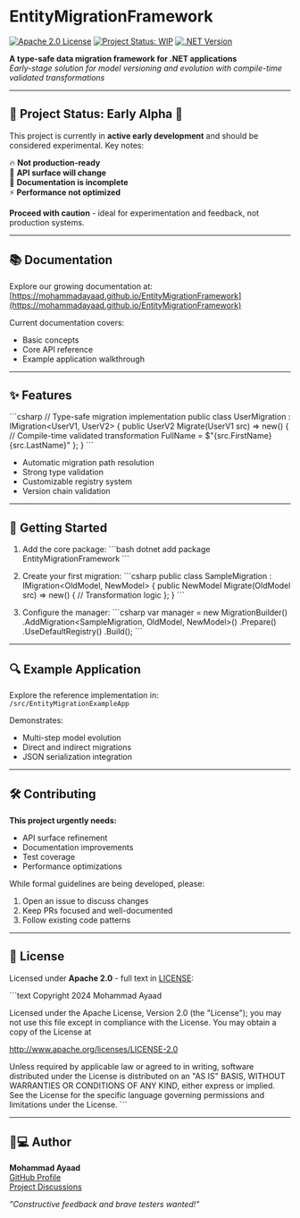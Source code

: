 # EntityMigrationFramework

[![Apache 2.0 License](https://img.shields.io/badge/License-Apache_2.0-blue.svg)](https://opensource.org/licenses/Apache-2.0)
[![Project Status: WIP](https://img.shields.io/badge/Status-Early_Alpha-red)](https://github.com/MohammadAyaad/EntityMigrationFramework)
[![.NET Version](https://img.shields.io/badge/.NET-9.0-purple.svg)](https://dotnet.microsoft.com)

**A type-safe data migration framework for .NET applications**  
*Early-stage solution for model versioning and evolution with compile-time validated transformations*

---

## 🚧 Project Status: Early Alpha 🚧

This project is currently in **active early development** and should be considered experimental. Key notes:

🔥 **Not production-ready**  
🔨 **API surface will change**  
📖 **Documentation is incomplete**  
⚡ **Performance not optimized**

**Proceed with caution** - ideal for experimentation and feedback, not production systems.

---

## 📚 Documentation

Explore our growing documentation at:  
[https://mohammadayaad.github.io/EntityMigrationFramework](https://mohammadayaad.github.io/EntityMigrationFramework)

Current documentation covers:
- Basic concepts
- Core API reference
- Example application walkthrough

---

## ✨ Features

\```csharp
// Type-safe migration implementation
public class UserMigration : IMigration<UserV1, UserV2> 
{
    public UserV2 Migrate(UserV1 src) => new() 
    {
        // Compile-time validated transformation
        FullName = $"{src.FirstName} {src.LastName}"
    };
}
\```

- Automatic migration path resolution
- Strong type validation
- Customizable registry system
- Version chain validation

---

## 🚀 Getting Started

1. Add the core package:
\```bash
dotnet add package EntityMigrationFramework
\```

2. Create your first migration:
\```csharp
public class SampleMigration : IMigration<OldModel, NewModel> 
{
    public NewModel Migrate(OldModel src) => new() 
    {
        // Transformation logic
    };
}
\```

3. Configure the manager:
\```csharp
var manager = new MigrationBuilder<BaseModel>()
    .AddMigration<SampleMigration, OldModel, NewModel>()
    .Prepare()
    .UseDefaultRegistry()
    .Build();
\```

---

## 🔍 Example Application

Explore the reference implementation in:  
`/src/EntityMigrationExampleApp`

Demonstrates:
- Multi-step model evolution
- Direct and indirect migrations
- JSON serialization integration

---

## 🛠️ Contributing

**This project urgently needs:**
- API surface refinement
- Documentation improvements
- Test coverage
- Performance optimizations

While formal guidelines are being developed, please:
1. Open an issue to discuss changes
2. Keep PRs focused and well-documented
3. Follow existing code patterns

---

## 📜 License

Licensed under **Apache 2.0** - full text in [LICENSE](LICENSE):

\```text
Copyright 2024 Mohammad Ayaad

Licensed under the Apache License, Version 2.0 (the "License");
you may not use this file except in compliance with the License.
You may obtain a copy of the License at

   http://www.apache.org/licenses/LICENSE-2.0

Unless required by applicable law or agreed to in writing, software
distributed under the License is distributed on an "AS IS" BASIS,
WITHOUT WARRANTIES OR CONDITIONS OF ANY KIND, either express or implied.
See the License for the specific language governing permissions and
limitations under the License.
\```

---

## 👨💻 Author

**Mohammad Ayaad**  
[GitHub Profile](https://github.com/MohammadAyaad)  
[Project Discussions](https://github.com/MohammadAyaad/EntityMigrationFramework/discussions)

*"Constructive feedback and brave testers wanted!"*